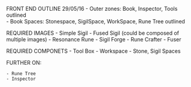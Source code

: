 FRONT END OUTLINE
29/05/16
	-	Outer zones: Book, Inspector, Tools outlined	
	-	Book Spaces: Stonespace, SigilSpace, WorkSpace, Rune Tree outlined

REQUIRED IMAGES
	- Simple Sigil
	- Fused Sigil (could be composed of multiple images)
	- Resonance Rune
	- Sigil Forge
	- Rune Crafter
	- Fuser		

REQUIRED COMPONETS
	- Tool Box
	- Workspace
	- Stone, Sigil Spaces

FURTHER ON:

	- Rune Tree
	- Inspector

